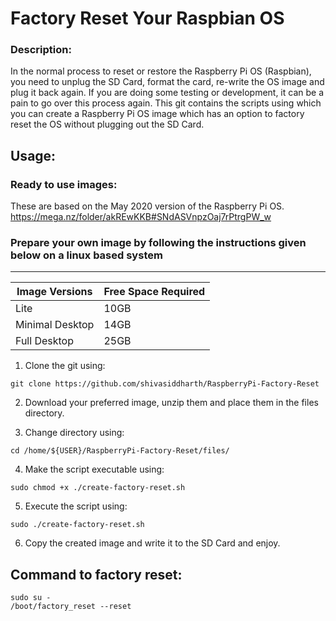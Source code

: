 # Factory Reset Your Raspbian OS    

### Description:   
In the normal process to reset or restore the Raspberry Pi OS (Raspbian), you need to unplug the SD Card, format the card, re-write the OS image and plug it back again.  If you are doing some testing or development, it can be a pain to go over this process again. This git contains the scripts using which you can create a Raspberry Pi OS image which has an option to factory reset the OS without plugging out the SD Card.

## Usage:   

### Ready to use images:   
These are based on the May 2020 version of the Raspberry Pi OS.    
https://mega.nz/folder/akREwKKB#SNdASVnpzOaj7rPtrgPW_w   

### Prepare your own image by following the instructions given below on a linux based system   

************************************************  
| Image Versions    | Free Space Required       |
|-------------------|---------------------------|
| Lite              | 10GB                      |
| Minimal Desktop   | 14GB                      |    
| Full Desktop      | 25GB                      |  


1. Clone the git using:   
```
git clone https://github.com/shivasiddharth/RaspberryPi-Factory-Reset  
```   

2. Download your preferred image, unzip them and place them in the files directory.   

3. Change directory using:  
```   
cd /home/${USER}/RaspberryPi-Factory-Reset/files/   
```   

4. Make the script executable using:   
```   
sudo chmod +x ./create-factory-reset.sh  
```   

5. Execute the script using:   
```   
sudo ./create-factory-reset.sh  
```    

6. Copy the created image and write it to the SD Card and enjoy.    

## Command to factory reset:   
```  
sudo su -   
/boot/factory_reset --reset    
```    
